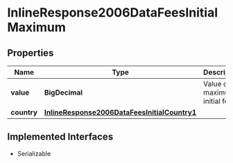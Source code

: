 

# InlineResponse2006DataFeesInitialMaximum


## Properties

Name | Type | Description | Notes
------------ | ------------- | ------------- | -------------
**value** | **BigDecimal** | Value of the maximum initial fee. |  [optional]
**country** | [**InlineResponse2006DataFeesInitialCountry1**](InlineResponse2006DataFeesInitialCountry1.md) |  |  [optional]


## Implemented Interfaces

* Serializable


